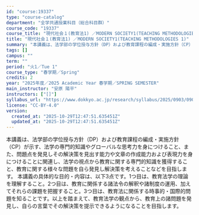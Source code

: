 ```yaml
---
id: "course:19337"
type: "course-catalog"
department: "全学共通授業科目（総合科目群）"
course_code: "19337"
course_title: "現代社会１(教育法1) ／MODERN SOCIETY1(TEACHING METHODOLOGIES 1)"
title: "現代社会１(教育法1) ／MODERN SOCIETY1(TEACHING METHODOLOGIES 1)"
summary: "本講義は、法学部の学位授与方針（DP）および教育課程の編成・実施方針（CP）が示す、法学の専門的知識やグローバルな思考力を身につけること、また、問題点を発見しその解決策を見出す能力や文章の作成能力および表現力を身につけることに関連し、法学の…"
tags: []
campus: ""
term: ""
period: "火1／Tue 1"
course_type: "春学期／Spring"
credits: 2
year: "2025年度／2025 Academic Year 春学期／SPRING SEMESTER"
main_instructor: "安原 陽平"
instructors: ["[]"]
syllabus_url: "https://www.dokkyo.ac.jp/research/syllabus/2025/0903/0903_19337_ja_JP.html"
license: "CC-BY-4.0"
version:
  created_at: "2025-10-29T12:47:51.635451Z"
  updated_at: "2025-10-29T12:47:51.635451Z"
---
```

本講義は、法学部の学位授与方針（DP）および教育課程の編成・実施方針（CP）が示す、法学の専門的知識やグローバルな思考力を身につけること、また、問題点を発見しその解決策を見出す能力や文章の作成能力および表現力を身につけることに関連し、法学の視点から教育に関する専門的知識を獲得すること、教育に関する様々な問題を自ら発見し解決策を考えることなどを目指します。 本講義の具体的な目的・内容は、以下3点です。1つ目は、教育法学の理論を理解すること。2つ目は、教育に関係する諸法令の解釈や諸制度の運用、加えてそれらの課題を把握すること。3つ目は、教育法に関係する時事的・国際的問題を知ることです。以上を踏まえて、教育法学の観点から、教育上の諸問題を発見し、自らの言葉でその解決策を提示できるようになることを目指します。
